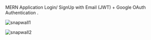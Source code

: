 MERN Application Login/ SignUp with Email (JWT) + Google OAuth Authentication .

![snapwall1](https://user-images.githubusercontent.com/30529816/107848753-02cc1180-6e1c-11eb-8e01-a661b6fca2ae.png)

![snapwall2](https://user-images.githubusercontent.com/30529816/107848755-08295c00-6e1c-11eb-9b3b-01216163424c.jpg)
 
 
   
  
 
  
   
  
    
  
 
